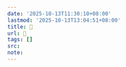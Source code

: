 ```yaml
---
date: '2025-10-13T11:30:10+08:00'
lastmod: '2025-10-13T13:04:51+08:00'
title: 󰤫
url: 󰤫
tags: []
src:
note:
---
```

